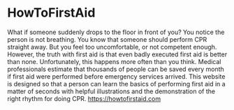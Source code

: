# HowToFirstAid
What if someone suddenly drops to the floor in front of you? You notice the person is not breathing. You know that someone should perform CPR straight away. But you feel too uncomfortable, or not competent enough. However, the truth with first aid is that even badly executed first aid is better than none. Unfortunately, this happens more often than you think. Medical professionals estimate that thousands of people can be saved every month if first aid were performed before emergency services arrived. This website is designed so that a person can learn the basics of performing first aid in a matter of seconds with helpful illustrations and the demonstration of the right rhythm for doing CPR.
https://howtofirstaid.com
